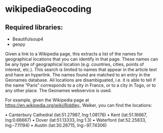 # wikipediaGeocoding
## Required libraries:
- Beautifulsoup4
- geopy

Given a link to a Wikipedia page, this extracts a list of the names for geographical
locations that you can identify in that page. These names can be any type of geographical
location (e.g. countries, cities, points of interest, etc.). This search is limited to
names that appear in the article text and have an hyperlink.
The names found are matched to an entry in the Geonames database. All
locations are disambiguated, i.e. it is able to tell if the name “Paris”
corresponds to a city in France, or to a city in Togo, or to any other place. 
The Geonames webservice is used.

For example, given the Wikipedia page at https://en.wikipedia.org/wiki/Riddley_
Walker, you can find the locations:

• Canterbury Cathedral (lat:51.27987, lng:1.08176)
• Kent (lat:51.16667, lng:0.66667)
• Dover (lat:51.13333, lng:1.3)
• Waterford (lat:52.25833, lng:-7.11194)
• Austin (lat:30.26715, lng:-97.74306)